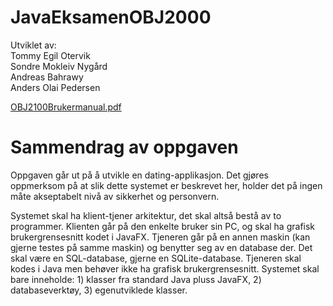 # JavaEksamenOBJ2000
Utviklet av:  
Tommy Egil Otervik  
Sondre Mokleiv Nygård  
Andreas Bahrawy  
Anders Olai Pedersen  
  
[OBJ2100Brukermanual.pdf](https://github.com/eindreis/JavaEksamenOBJ2000/files/6324374/OBJ2100Brukermanual.pdf)  
  
  
# Sammendrag av oppgaven  
Oppgaven går ut på å utvikle en dating-applikasjon. Det gjøres oppmerksom på at slik dette systemet 
er beskrevet her, holder det på ingen måte akseptabelt nivå av sikkerhet og personvern.  

Systemet skal ha klient-tjener arkitektur, det skal altså bestå av to programmer. Klienten går på den 
enkelte bruker sin PC, og skal ha grafisk brukergrensesnitt kodet i JavaFX. Tjeneren går på en annen 
maskin (kan gjerne testes på samme maskin) og benytter seg av en database der. Det skal være en 
SQL-database, gjerne en SQLite-database. Tjeneren skal kodes i Java men behøver ikke ha grafisk 
brukergrensesnitt. Systemet skal bare inneholde: 1) klasser fra standard Java pluss JavaFX, 2) 
databaseverktøy, 3) egenutviklede klasser.
